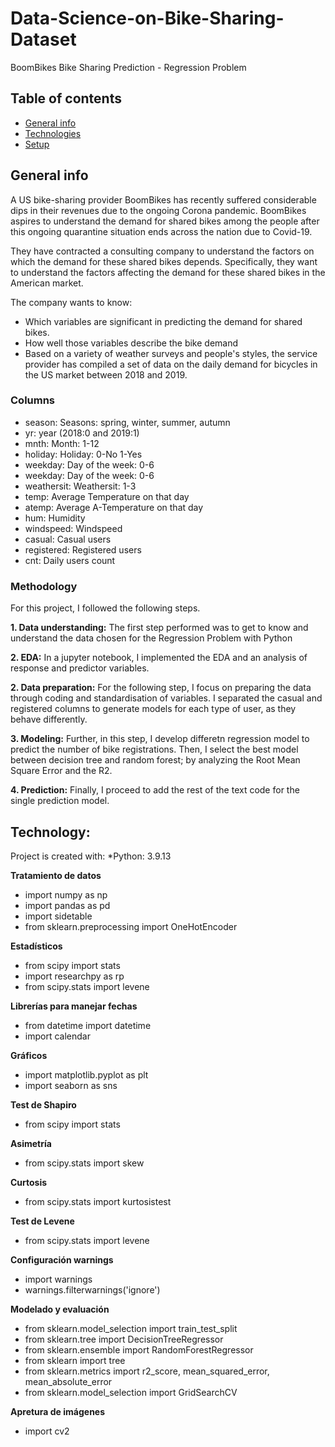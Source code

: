 # Data-Science-on-Bike-Sharing-Dataset
BoomBikes Bike Sharing Prediction - Regression Problem

## Table of contents
* [General info](#general-info)
* [Technologies](#technologies)
* [Setup](#setup)

## General info

A US bike-sharing provider BoomBikes has recently suffered considerable dips in their revenues due to the ongoing Corona pandemic.  BoomBikes aspires to understand the demand for shared bikes among the people after this ongoing quarantine situation ends across the nation due to Covid-19. 

They have contracted a consulting company to understand the factors on which the demand for these shared bikes depends. Specifically, they want to understand the factors affecting the demand for these shared bikes in the American market. 

The company wants to know:

- Which variables are significant in predicting the demand for shared bikes.
- How well those variables describe the bike demand
- Based on a variety of weather surveys and people's styles, the service provider has compiled a set of data on the daily demand for bicycles in the US market between 2018 and 2019.

### Columns

- season: Seasons: spring, winter, summer, autumn
- yr: year (2018:0 and 2019:1)
- mnth: Month: 1-12
- holiday: Holiday: 0-No 1-Yes
- weekday: Day of the week: 0-6
- weekday: Day of the week: 0-6
- weathersit: Weathersit: 1-3
- temp: Average Temperature on that day
- atemp: Average A-Temperature on that day
- hum: Humidity
- windspeed: Windspeed
- casual: Casual users
- registered: Registered users
- cnt: Daily users count

### Methodology

For this project, I followed the following steps.

**1. Data understanding:**
The first step performed was to get to know and understand the data chosen for the Regression Problem with Python

**2. EDA:**
In a jupyter notebook, I implemented the EDA and an analysis of response and predictor variables.

**2. Data preparation:**
For the following step, I focus on preparing the data through coding and standardisation of variables. I separated the casual and registered columns to generate models for each type of user, as they behave differently.

**3. Modeling:**
Further, in this step, I develop differetn regression model to predict the number of bike registrations. Then, I select the best model between decision tree and random forest; by analyzing the Root Mean Square Error and the R2.

**4. Prediction:**
Finally, I proceed to add the rest of the text code for the single prediction model.

## Technology:
Project is created with:
*Python: 3.9.13

**Tratamiento de datos**
- import numpy as np
- import pandas as pd
- import sidetable
- from sklearn.preprocessing import OneHotEncoder

**Estadísticos**
- from scipy import stats
- import researchpy as rp
- from scipy.stats import levene

**Librerías para manejar fechas**
- from datetime import datetime
- import calendar

**Gráficos**
- import matplotlib.pyplot as plt
- import seaborn as sns

**Test de Shapiro**
- from scipy import stats

**Asimetría**
- from scipy.stats import skew

**Curtosis**
- from scipy.stats import kurtosistest

**Test de Levene**
- from scipy.stats import levene

**Configuración warnings**
- import warnings
- warnings.filterwarnings('ignore')

**Modelado y evaluación**
- from sklearn.model_selection import train_test_split
- from sklearn.tree import DecisionTreeRegressor
- from sklearn.ensemble import RandomForestRegressor
- from sklearn import tree
- from sklearn.metrics import r2_score, mean_squared_error, mean_absolute_error
- from sklearn.model_selection import GridSearchCV

**Apretura de imágenes**
- import cv2
